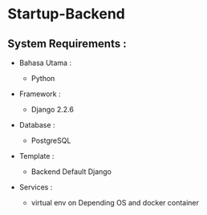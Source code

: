 # Startup-Backend

## System Requirements :
* Bahasa Utama :
  - Python

* Framework :
  - Django 2.2.6

* Database :
  - PostgreSQL

* Template :
  - Backend Default Django

* Services :
  - virtual env on Depending OS and docker container
